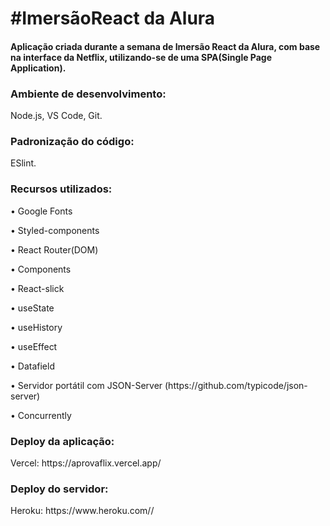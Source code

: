 <h1>#ImersãoReact da Alura</h1>
<h4>Aplicação criada durante a semana de Imersão React da Alura, com base na interface da Netflix, utilizando-se de uma SPA(Single Page Application).</h4>

<h3>Ambiente de desenvolvimento:</h3>
<p>Node.js, VS Code, Git.</p>

<h3>Padronização do código:</h3>
<p>ESlint.</p>

<h3>Recursos utilizados:</h3>
<p>• Google Fonts</p>
<p>• Styled-components</p>
<p>• React Router(DOM)</p>
<p>• Components</p>
<p>• React-slick</p>
<p>• useState</p>
<p>• useHistory</p>
<p>• useEffect</p>
<p>• Datafield</p>
<p>• Servidor portátil com JSON-Server (https://github.com/typicode/json-server)</p>
<p>• Concurrently</p>

<h3>Deploy da aplicação:</h3>
<p>Vercel: https://aprovaflix.vercel.app/ </p>

<h3>Deploy do servidor:</h3>
<p>Heroku: https://www.heroku.com// </p>

